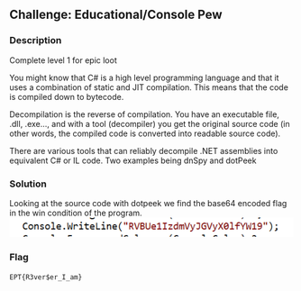 ## Challenge: Educational/Console Pew
### Description
Complete level 1 for epic loot

You might know that C# is a high level programming language and that it uses a combination of static and JIT compilation. This means that the code is compiled down to bytecode.

Decompilation is the reverse of compilation. You have an executable file, .dll, .exe…, and with a tool (decompiler) you get the original source code (in other words, the compiled code is converted into readable source code).

There are various tools that can reliably decompile .NET assemblies into equivalent C# or IL code. Two examples being dnSpy and dotPeek

### Solution
Looking at the source code with dotpeek we find the base64 encoded flag in the win condition of the program.  
![](pew01.png)

### Flag
`EPT{R3ver$er_I_am}`

